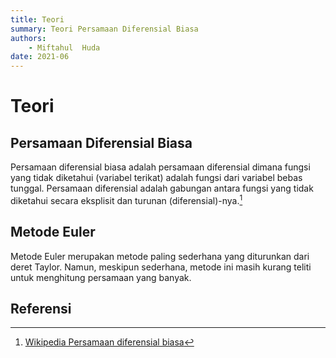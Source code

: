 ```yaml
---
title: Teori
summary: Teori Persamaan Diferensial Biasa
authors:
    - Miftahul  Huda
date: 2021-06
---
```


# Teori


## Persamaan Diferensial Biasa

Persamaan diferensial biasa adalah persamaan diferensial dimana fungsi yang tidak diketahui (variabel terikat) adalah fungsi dari variabel bebas tunggal. Persamaan diferensial adalah gabungan antara fungsi yang tidak diketahui secara
eksplisit dan turunan (diferensial)-nya.[^1]

## Metode Euler
Metode Euler merupakan metode paling sederhana yang diturunkan dari deret Taylor. Namun, meskipun sederhana, metode ini masih kurang teliti untuk menghitung persamaan yang banyak.


## Referensi
[^1]: [Wikipedia Persamaan diferensial biasa](https://id.wikipedia.org/wiki/Persamaan_diferensial_biasa)